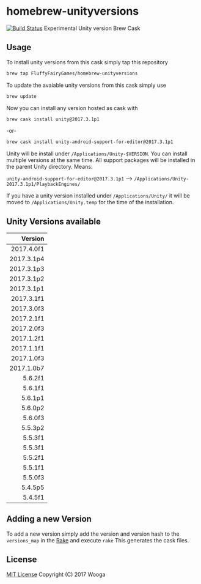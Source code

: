 homebrew-unityversions
======================

[![Build Status](https://travis-ci.org/wooga/homebrew-unityversions.svg?branch=master)](https://travis-ci.org/wooga/homebrew-unityversions)
Experimental Unity version Brew Cask 

Usage
-----

To install unity versions from this cask simply tap this repository

```bash
brew tap FluffyFairyGames/homebrew-unityversions
```

To update the avaiable unity versions from this cask simply use

```bash
brew update
```

Now you can install any version hosted as cask with

```bash
brew cask install unity@2017.3.1p1
```

-or-

```bash
brew cask install unity-android-support-for-editor@2017.3.1p1
```

Unity will be install under `/Applications/Unity-$VERSION`. You can install multiple versions at the same time. All support packages will be installed in the parent Unity directory. Means:

`unity-android-support-for-editor@2017.3.1p1` --> `/Applications/Unity-2017.3.1p1/PlaybackEngines/`

If you have a unity version installed under `/Applications/Unity/` it will be moved to
`/Applications/Unity.temp` for the time of the installation.

Unity Versions available
------------------------

| Version    |
| ---------: |
| 2017.4.0f1 |
| 2017.3.1p4 |
| 2017.3.1p3 |
| 2017.3.1p2 |
| 2017.3.1p1 |
| 2017.3.1f1 |
| 2017.3.0f3 |
| 2017.2.1f1 |
| 2017.2.0f3 |
| 2017.1.2f1 |
| 2017.1.1f1 |
| 2017.1.0f3 |
| 2017.1.0b7 |
| 5.6.2f1    |
| 5.6.1f1    |
| 5.6.1p1    |
| 5.6.0p2    |
| 5.6.0f3    |
| 5.5.3p2    |
| 5.5.3f1    |
| 5.5.3f1    |
| 5.5.2f1    |
| 5.5.1f1    |
| 5.5.0f3    |
| 5.4.5p5    |
| 5.4.5f1    |

Adding a new Version
--------------------
To add a new version simply add the version and version hash to the `versions_map` in the [Rake](Rakefile) and execute `rake`
This generates the cask files.

License
-------
[MIT License](LICENSE) Copyright (C) 2017 Wooga
